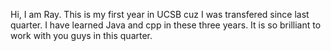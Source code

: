 Hi, I am Ray.
This is my first year in UCSB cuz I was transfered since last quarter.
I have learned Java and cpp in these three years.
It is so brilliant to work with you guys in this quarter.
